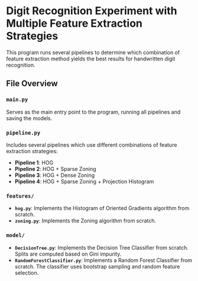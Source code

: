 # Digit Recognition Experiment with Multiple Feature Extraction Strategies

This program runs several pipelines to determine which combination of feature extraction method yields the best results for handwritten digit recognition.

## File Overview

### `main.py`
Serves as the main entry point to the program, running all pipelines and saving the models.

### `pipeline.py`
Includes several pipelines which use different combinations of feature extraction strategies:

- **Pipeline 1**: HOG  
- **Pipeline 2**: HOG + Sparse Zoning  
- **Pipeline 3**: HOG + Dense Zoning  
- **Pipeline 4**: HOG + Sparse Zoning + Projection Histogram

### `features/`
- **`hog.py`**: Implements the Histogram of Oriented Gradients algorithm from scratch.  
- **`zoning.py`**: Implements the Zoning algorithm from scratch.

### `model/`
- **`DecisionTree.py`**: Implements the Decision Tree Classifier from scratch. Splits are computed based on Gini impurity.  
- **`RandomForestClassifier.py`**: Implements a Random Forest Classifier from scratch. The classifier uses bootstrap sampling and random feature selection.
